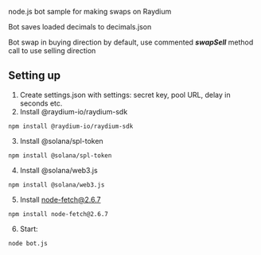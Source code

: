 node.js bot sample for making swaps on Raydium

Bot saves loaded decimals to decimals.json

Bot swap in buying direction by default, use commented  ***swapSell*** method call to use selling direction

## Setting up
1) Create settings.json with settings: secret key, pool URL, delay in seconds etc.
2) Install @raydium-io/raydium-sdk
```
npm install @raydium-io/raydium-sdk
```
3) Install @solana/spl-token
```
npm install @solana/spl-token
```
4) Install @solana/web3.js
```
npm install @solana/web3.js
```
5) Install node-fetch@2.6.7
```
npm install node-fetch@2.6.7
```
6) Start:
```
node bot.js
```
